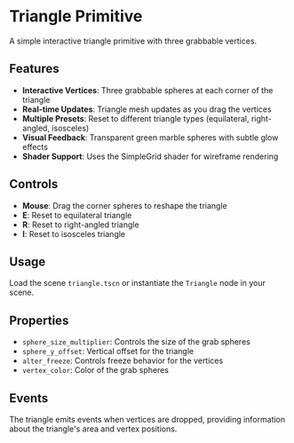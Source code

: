 # Triangle Primitive

A simple interactive triangle primitive with three grabbable vertices.

## Features

- **Interactive Vertices**: Three grabbable spheres at each corner of the triangle
- **Real-time Updates**: Triangle mesh updates as you drag the vertices
- **Multiple Presets**: Reset to different triangle types (equilateral, right-angled, isosceles)
- **Visual Feedback**: Transparent green marble spheres with subtle glow effects
- **Shader Support**: Uses the SimpleGrid shader for wireframe rendering

## Controls

- **Mouse**: Drag the corner spheres to reshape the triangle
- **E**: Reset to equilateral triangle
- **R**: Reset to right-angled triangle  
- **I**: Reset to isosceles triangle

## Usage

Load the scene `triangle.tscn` or instantiate the `Triangle` node in your scene.

## Properties

- `sphere_size_multiplier`: Controls the size of the grab spheres
- `sphere_y_offset`: Vertical offset for the triangle
- `alter_freeze`: Controls freeze behavior for the vertices
- `vertex_color`: Color of the grab spheres

## Events

The triangle emits events when vertices are dropped, providing information about the triangle's area and vertex positions.
